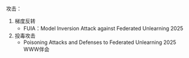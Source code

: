 攻击：
1. 梯度反转
	+ FUIA：Model Inversion Attack against Federated Unlearning 2025
2. 投毒攻击
	+ Poisoning Attacks and Defenses to Federated Unlearning 2025 WWW伴会